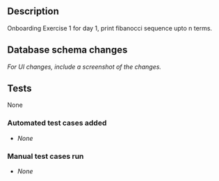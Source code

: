 ## Description

Onboarding Exercise 1 for day 1, print fibanocci sequence upto n terms.

## Database schema changes

_For UI changes, include a screenshot of the changes._

## Tests

None

### Automated test cases added

- _None_

### Manual test cases run

- _None_
